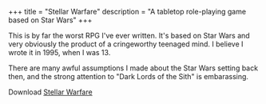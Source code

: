 +++
title = "Stellar Warfare"
description = "A tabletop role-playing game based on Star Wars"
+++

This is by far the worst RPG I've ever written. It's based on Star Wars and very obviously the product of a cringeworthy teenaged mind. I believe I wrote it in 1995, when I was 13.

There are many awful assumptions I made about the Star Wars setting back then, and the strong attention to "Dark Lords of the Sith" is embarassing.

Download [Stellar Warfare](https://files.benovermyer.com/rpgs/stellar-warfare.pdf)
